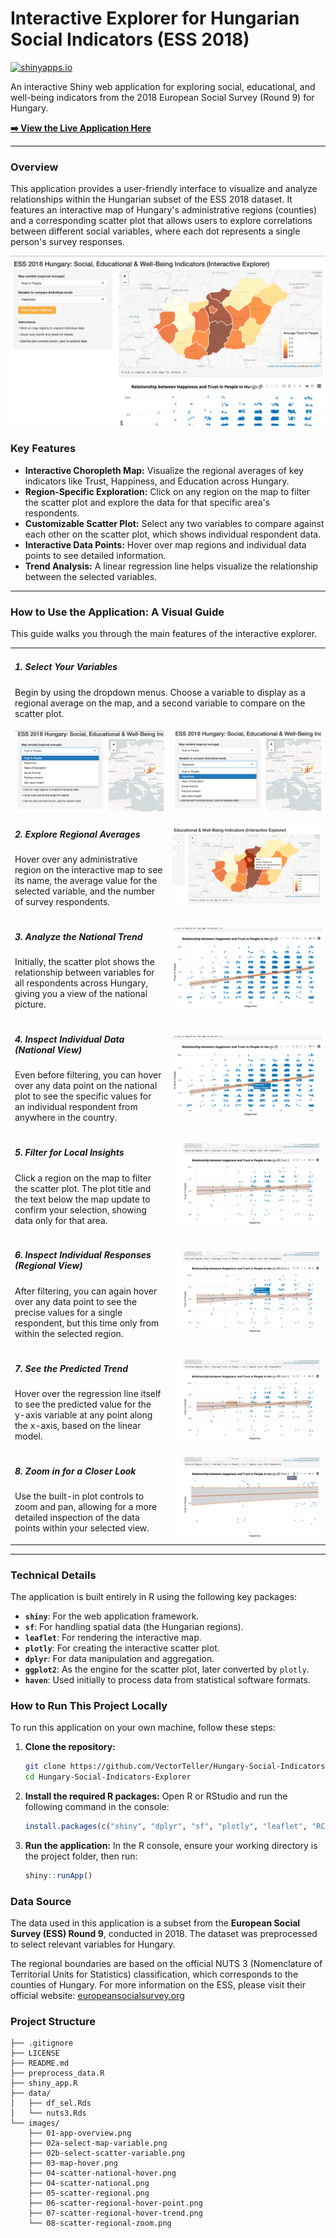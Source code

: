 # Interactive Explorer for Hungarian Social Indicators (ESS 2018)

[![shinyapps.io](https://img.shields.io/badge/shinyapps.io-deployed-blue.svg)](https://vectorvoyager.shinyapps.io/hungary_shiny_app/)

An interactive Shiny web application for exploring social, educational, and well-being indicators from the 2018 European Social Survey (Round 9) for Hungary.

**[➡️ View the Live Application Here](https://vectorvoyager.shinyapps.io/hungary_shiny_app/)**

---

### Overview

This application provides a user-friendly interface to visualize and analyze relationships within the Hungarian subset of the ESS 2018 dataset. It features an interactive map of Hungary's administrative regions (counties) and a corresponding scatter plot that allows users to explore correlations between different social variables, where each dot represents a single person's survey responses.

![Application Overview](images/01-app-overview.png)

### Key Features

*   **Interactive Choropleth Map:** Visualize the regional averages of key indicators like Trust, Happiness, and Education across Hungary.
*   **Region-Specific Exploration:** Click on any region on the map to filter the scatter plot and explore the data for that specific area's respondents.
*   **Customizable Scatter Plot:** Select any two variables to compare against each other on the scatter plot, which shows individual respondent data.
*   **Interactive Data Points:** Hover over map regions and individual data points to see detailed information.
*   **Trend Analysis:** A linear regression line helps visualize the relationship between the selected variables.

---

### How to Use the Application: A Visual Guide

This guide walks you through the main features of the interactive explorer.

<table>
  <tr>
    <td colspan="2">
      <h5>1. Select Your Variables</h5>
      <p>Begin by using the dropdown menus. Choose a variable to display as a regional average on the map, and a second variable to compare on the scatter plot.</p>
    </td>
  </tr>
  <tr>
    <td width="50%"><img src="images/02a-select-map-variable.png" alt="Selecting the map variable"></td>
    <td width="50%"><img src="images/02b-select-scatter-variable.png" alt="Selecting the scatter plot variable"></td>
  </tr>
  <tr>
    <td width="50%" valign="top">
      <h5>2. Explore Regional Averages</h5>
      <p>Hover over any administrative region on the interactive map to see its name, the average value for the selected variable, and the number of survey respondents.</p>
    </td>
    <td width="50%">
      <img src="images/03-map-hover.png" alt="Hovering over a map region">
    </td>
  </tr>
  <tr>
    <td width="50%" valign="top">
      <h5>3. Analyze the National Trend</h5>
      <p>Initially, the scatter plot shows the relationship between variables for all respondents across Hungary, giving you a view of the national picture.</p>
    </td>
    <td width="50%">
      <img src="images/04-scatter-national.png" alt="Scatter plot for all of Hungary">
    </td>
  </tr>
  <tr>
    <td width="50%" valign="top">
      <h5>4. Inspect Individual Data (National View)</h5>
      <p>Even before filtering, you can hover over any data point on the national plot to see the specific values for an individual respondent from anywhere in the country.</p>
    </td>
    <td width="50%">
      <img src="images/04-scatter-national-hover.png" alt="Hovering over a data point on the national plot">
    </td>
  </tr>
   <tr>
    <td width="50%" valign="top">
      <h5>5. Filter for Local Insights</h5>
      <p>Click a region on the map to filter the scatter plot. The plot title and the text below the map update to confirm your selection, showing data only for that area.</p>
    </td>
    <td width="50%">
      <img src="images/05-scatter-regional.png" alt="Scatter plot filtered for a specific region">
    </td>
  </tr>
  <tr>
    <td width="50%" valign="top">
      <h5>6. Inspect Individual Responses (Regional View)</h5>
      <p>After filtering, you can again hover over any data point to see the precise values for a single respondent, but this time only from within the selected region.</p>
    </td>
    <td width="50%">
      <img src="images/06-scatter-regional-hover-point.png" alt="Hovering over a single data point in the scatter plot">
    </td>
  </tr>
  <tr>
    <td width="50%" valign="top">
      <h5>7. See the Predicted Trend</h5>
      <p>Hover over the regression line itself to see the predicted value for the y-axis variable at any point along the x-axis, based on the linear model.</p>
    </td>
    <td width="50%">
      <img src="images/07-scatter-regional-hover-trend.png" alt="Hovering over the trend line to see predicted values">
    </td>
  </tr>
  <tr>
    <td width="50%" valign="top">
      <h5>8. Zoom in for a Closer Look</h5>
      <p>Use the built-in plot controls to zoom and pan, allowing for a more detailed inspection of the data points within your selected view.</p>
    </td>
    <td width="50%">
      <img src="images/08-scatter-regional-zoom.png" alt="Zooming in on the scatter plot">
    </td>
  </tr>
</table>

---

### Technical Details

The application is built entirely in R using the following key packages:

*   **`shiny`**: For the web application framework.
*   **`sf`**: For handling spatial data (the Hungarian regions).
*   **`leaflet`**: For rendering the interactive map.
*   **`plotly`**: For creating the interactive scatter plot.
*   **`dplyr`**: For data manipulation and aggregation.
*   **`ggplot2`**: As the engine for the scatter plot, later converted by `plotly`.
*   **`haven`**: Used initially to process data from statistical software formats.

### How to Run This Project Locally

To run this application on your own machine, follow these steps:

1.  **Clone the repository:**
    ```bash
    git clone https://github.com/VectorTeller/Hungary-Social-Indicators-Explorer.git
    cd Hungary-Social-Indicators-Explorer
    ```

2.  **Install the required R packages:**
    Open R or RStudio and run the following command in the console:
    ```r
    install.packages(c("shiny", "dplyr", "sf", "plotly", "leaflet", "RColorBrewer", "ggplot2", "haven"))
    ```

3.  **Run the application:**
    In the R console, ensure your working directory is the project folder, then run:
    ```r
    shiny::runApp()
    ```

### Data Source

The data used in this application is a subset from the **European Social Survey (ESS) Round 9**, conducted in 2018. The dataset was preprocessed to select relevant variables for Hungary.

The regional boundaries are based on the official NUTS 3 (Nomenclature of Territorial Units for Statistics) classification, which corresponds to the counties of Hungary. For more information on the ESS, please visit their official website: [europeansocialsurvey.org](https://www.europeansocialsurvey.org/)

### Project Structure

```
├── .gitignore
├── LICENSE
├── README.md
├── preprocess_data.R
├── shiny_app.R
├── data/
│   ├── df_sel.Rds
│   └── nuts3.Rds
└── images/
    ├── 01-app-overview.png
    ├── 02a-select-map-variable.png
    ├── 02b-select-scatter-variable.png
    ├── 03-map-hover.png
    ├── 04-scatter-national-hover.png
    ├── 04-scatter-national.png
    ├── 05-scatter-regional.png
    ├── 06-scatter-regional-hover-point.png
    ├── 07-scatter-regional-hover-trend.png
    └── 08-scatter-regional-zoom.png
```

